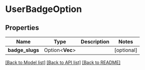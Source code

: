 # UserBadgeOption

## Properties

Name | Type | Description | Notes
------------ | ------------- | ------------- | -------------
**badge_slugs** | Option<**Vec<String>**> |  | [optional]

[[Back to Model list]](../README.md#documentation-for-models) [[Back to API list]](../README.md#documentation-for-api-endpoints) [[Back to README]](../README.md)


